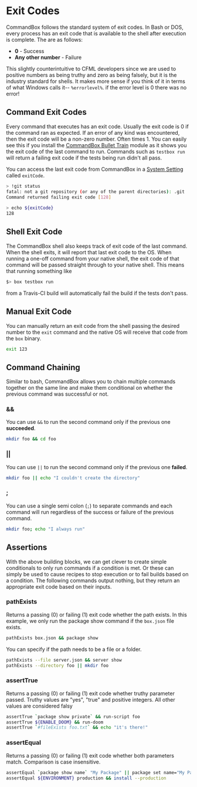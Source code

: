 # Exit Codes

CommandBox follows the standard system of exit codes. In Bash or DOS, every process has an exit code that is available to the shell after execution is complete. The are as follows:

* **0** - Success
* **Any other number** - Failure

This slightly counterintuitive to CFML developers since we are used to positive numbers as being truthy and zero as being falsely, but it is the industry standard for shells. It makes more sense if you think of it in terms of what Windows calls it-- `%errorlevel%`. if the error level is 0 there was no error!

## Command Exit Codes

Every command that executes has an exit code. Usually the exit code is 0 if the command ran as expected. If an error of any kind was encountered, then the exit code will be a non-zero number. Often times 1. You can easily see this if you install the [CommandBox Bullet Train](https://forgebox.io/view/commandbox-bullet-train) module as it shows you the exit code of the last command to run. Commands such as `testbox run` will return a failing exit code if the tests being run didn't all pass.

You can access the last exit code from CommandBox in a [System Setting](../system-settings.md) called `exitCode`.

```bash
> !git status
fatal: not a git repository (or any of the parent directories): .git
Command returned failing exit code [128]
​
> echo ${exitCode}
128
```

## Shell Exit Code

The CommandBox shell also keeps track of exit code of the last command. When the shell exits, it will report that last exit code to the OS. When running a one-off command from your native shell, the exit code of that command will be passed straight through to your native shell. This means that running something like

```bash
$> box testbox run
```

from a Travis-CI build will automatically fail the build if the tests don't pass.

## Manual Exit Code

You can manually return an exit code from the shell passing the desired number to the `exit` command and the native OS will receive that code from the `box` binary.

```bash
exit 123
```

## Command Chaining

Similar to bash, CommandBox allows you to chain multiple commands together on the same line and make them conditional on whether the previous command was successful or not.

### &&

You can use `&&` to run the second command only if the previous one **succeeded**.

```bash
mkdir foo && cd foo
```

### \|\|

You can use `||` to run the second command only if the previous one **failed**.

```bash
mkdir foo || echo "I couldn't create the directory"
```

### ;

You can use a single semi colon \(`;`\) to separate commands and each command will run regardless of the success or failure of the previous command.

```bash
mkdir foo; echo "I always run"
```

## Assertions

With the above building blocks, we can get clever to create simple conditionals to only run commands if a condition is met. Or these can simply be used to cause recipes to stop execution or to fail builds based on a condition. The following commands output nothing, but they return an appropriate exit code based on their inputs.

### pathExists

Returns a passing \(0\) or failing \(1\) exit code whether the path exists. In this example, we only run the package show command if the `box.json` file exists.

```bash
pathExists box.json && package show
```

You can specify if the path needs to be a file or a folder.

```bash
pathExists --file server.json && server show
pathExists --directory foo || mkdir foo
```

### assertTrue

Returns a passing \(0\) or failing \(1\) exit code whether truthy parameter passed. Truthy values are "yes", "true" and positive integers. All other values are considered falsy

```bash
assertTrue `package show private` && run-script foo
assertTrue ${ENABLE_DOOM} && run-doom
assertTrue `#fileExists foo.txt` && echo "it's there!"
```

### assertEqual

Returns a passing \(0\) or failing \(1\) exit code whether both parameters match. Comparison is case insensitive.

```bash
assertEqual `package show name` "My Package" || package set name="My Package"
assertEqual ${ENVIRONMENT} production && install --production
```


